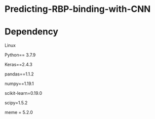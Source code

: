 # Predicting-RBP-binding-with-CNN

# Dependency
Linux

Python== 3.7.9

Keras==2.4.3

pandas==1.1.2

numpy==1.19.1

scikit-learn=0.19.0

scipy=1.5.2

meme = 5.2.0
